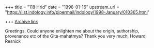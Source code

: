 +++
title = "118 Hrid"
date = "1998-01-16"
upstream_url = "https://list.indology.info/pipermail/indology/1998-January/010365.html"

+++
[Archive link](https://list.indology.info/pipermail/indology/1998-January/010365.html)

Greetings. Could anyone enlighten me about the origin, authorship, provenance
etc of the Gita-mahatmya?
        Thank you very much,
Howard Resnick



